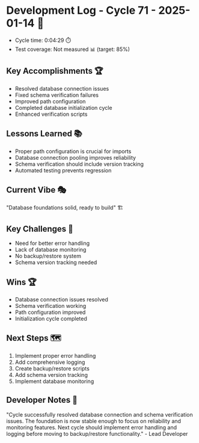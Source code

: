 # Development Log - Cycle 71 - 2025-01-14 🚀
- Cycle time: 0:04:29 ⏱️
- Test coverage: Not measured 📊 (target: 85%)

## Key Accomplishments 🏆
- Resolved database connection issues
- Fixed schema verification failures
- Improved path configuration
- Completed database initialization cycle
- Enhanced verification scripts

## Lessons Learned 📚
- Proper path configuration is crucial for imports
- Database connection pooling improves reliability
- Schema verification should include version tracking
- Automated testing prevents regression

## Current Vibe 🎭
"Database foundations solid, ready to build" 🏗️

## Key Challenges 🚧
- Need for better error handling
- Lack of database monitoring
- No backup/restore system
- Schema version tracking needed

## Wins 🏆
- Database connection issues resolved
- Schema verification working
- Path configuration improved
- Initialization cycle completed

## Next Steps 🗺️
1. Implement proper error handling
2. Add comprehensive logging
3. Create backup/restore scripts
4. Add schema version tracking
5. Implement database monitoring

## Developer Notes 📝
"Cycle successfully resolved database connection and schema verification issues. The foundation is now stable enough to focus on reliability and monitoring features. Next cycle should implement error handling and logging before moving to backup/restore functionality." - Lead Developer
